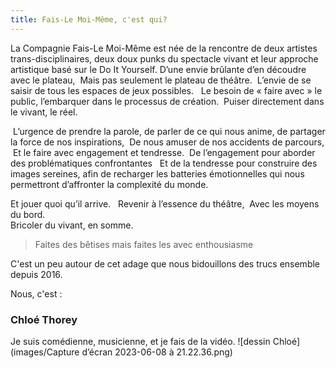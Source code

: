 ```yaml
---
title: Fais-Le Moi-Même, c'est qui?
---
```

La Compagnie Fais-Le Moi-Même est née de la rencontre de deux artistes trans-disciplinaires, deux doux punks du spectacle vivant et leur approche artistique basé sur le Do It Yourself.
D’une envie brûlante d’en découdre avec le plateau, 
Mais pas seulement le plateau de théâtre. 
L’envie de se saisir de tous les espaces de jeux possibles.  
Le besoin de « faire avec » le public, l’embarquer dans le processus de création.  Puiser directement dans le vivant, le réel. 

 L’urgence de prendre la parole, de parler de ce qui nous anime, de partager la force de nos inspirations, 
De nous amuser de nos accidents de parcours, 
 Et le faire avec engagement et tendresse. 
De l’engagement pour aborder des problématiques confrontantes  
Et de la tendresse pour construire des images sereines, afin de recharger les batteries émotionnelles qui nous permettront d’affronter la complexité du monde.

Et jouer quoi qu’il arrive.  
Revenir à l’essence du théâtre, 
Avec les moyens du bord.   
Bricoler du vivant, en somme.


>Faites des bêtises mais faites les avec enthousiasme

C'est un peu autour de cet adage que nous bidouillons des trucs ensemble depuis 2016.

Nous, c'est : 

### Chloé Thorey

Je suis comédienne, musicienne, et je fais de la vidéo.
![dessin Chloé](images/Capture d’écran 2023-06-08 à 21.22.36.png)